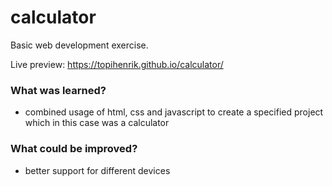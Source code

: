 # calculator
Basic web development exercise.

Live preview: https://topihenrik.github.io/calculator/
### What was learned?
- combined usage of html, css and javascript to create a specified project which in this case was a calculator
### What could be improved?
- better support for different devices
